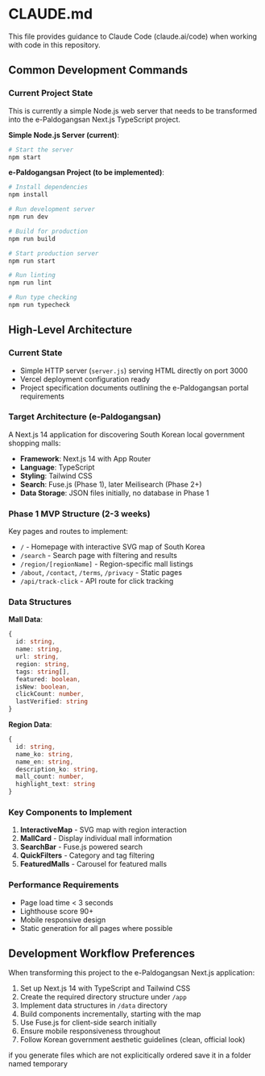 # CLAUDE.md

This file provides guidance to Claude Code (claude.ai/code) when working with code in this repository.

## Common Development Commands

### Current Project State
This is currently a simple Node.js web server that needs to be transformed into the e-Paldogangsan Next.js TypeScript project.

**Simple Node.js Server (current)**:
```bash
# Start the server
npm start
```

**e-Paldogangsan Project (to be implemented)**:
```bash
# Install dependencies
npm install

# Run development server
npm run dev

# Build for production
npm run build

# Start production server
npm run start

# Run linting
npm run lint

# Run type checking
npm run typecheck
```

## High-Level Architecture

### Current State
- Simple HTTP server (`server.js`) serving HTML directly on port 3000
- Vercel deployment configuration ready
- Project specification documents outlining the e-Paldogangsan portal requirements

### Target Architecture (e-Paldogangsan)
A Next.js 14 application for discovering South Korean local government shopping malls:

- **Framework**: Next.js 14 with App Router
- **Language**: TypeScript
- **Styling**: Tailwind CSS
- **Search**: Fuse.js (Phase 1), later Meilisearch (Phase 2+)
- **Data Storage**: JSON files initially, no database in Phase 1

### Phase 1 MVP Structure (2-3 weeks)
Key pages and routes to implement:
- `/` - Homepage with interactive SVG map of South Korea
- `/search` - Search page with filtering and results
- `/region/[regionName]` - Region-specific mall listings
- `/about`, `/contact`, `/terms`, `/privacy` - Static pages
- `/api/track-click` - API route for click tracking

### Data Structures
**Mall Data**:
```typescript
{
  id: string,
  name: string,
  url: string,
  region: string,
  tags: string[],
  featured: boolean,
  isNew: boolean,
  clickCount: number,
  lastVerified: string
}
```

**Region Data**:
```typescript
{
  id: string,
  name_ko: string,
  name_en: string,
  description_ko: string,
  mall_count: number,
  highlight_text: string
}
```

### Key Components to Implement
1. **InteractiveMap** - SVG map with region interaction
2. **MallCard** - Display individual mall information
3. **SearchBar** - Fuse.js powered search
4. **QuickFilters** - Category and tag filtering
5. **FeaturedMalls** - Carousel for featured malls

### Performance Requirements
- Page load time < 3 seconds
- Lighthouse score 90+
- Mobile responsive design
- Static generation for all pages where possible

## Development Workflow Preferences

When transforming this project to the e-Paldogangsan Next.js application:
1. Set up Next.js 14 with TypeScript and Tailwind CSS
2. Create the required directory structure under `/app`
3. Implement data structures in `/data` directory
4. Build components incrementally, starting with the map
5. Use Fuse.js for client-side search initially
6. Ensure mobile responsiveness throughout
7. Follow Korean government aesthetic guidelines (clean, official look)

if you generate files which are not explicitically ordered save it in a folder named temporary
